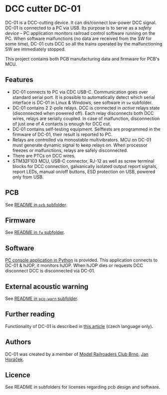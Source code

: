 DCC cutter DC-01
================

DC-01 is a DCC-cutting device. It can dis/connect low-power DCC signal. DC-01
is connected to a PC via USB. Its purpose is to serve as a *safety device* – PC
application monitors railroad control software running on the PC. When software
malfunctions (no data are received from the SW for some time), DC-01 cuts DCC
so all the trains operated by the malfunctioning SW are immediately stopped.

This project contains both PCB manufacturing data and firmware for PCB's MCU.

## Features

* DC-01 connects to PC via CDC USB-C. Communication goes over standard serial
  port. It is possible to automatically detect which serial interface is DC-01 in
  Linux & Windows, see software in `sw` subfolder.
* DC-01 contains 2 2-pole relays. DCC is connected in *active* relays state
  (disconnected when powered off). Each relay disconnects both DCC wires, relays
  are serially coupled. In case of malfunction, disconnection of just one of 4
  contacts is enough for DCC cut.
* DC-01 contains self-testing equipment. Selftests are programmed in the
  firmware of DC-01, their result is reported to PC.
* Relays are controlled via monostable multivibrators. MCU on DC-01 must
  generate dynamic signal to keep relays on. When processor freezes or
  malfunctions, relays are safely disconnected.
* There are PTCs on DCC wires.
* STM32F103 MCU, USB-C connector, RJ-12 as well as screw terminal blocks for
  DCC connection, galvanically isolated output report signals, report LEDs,
  manual on/off buttons, ESD protection on USB, powered only from USB.

## PCB

See [README in `pcb` subfolder](pcb/README.md).

## Firmware

See [README in `fw` subfolder](fw/README.md).

## Software

[PC console application in Python](sw) is provided. This application connects to
DC-01 & hJOP, it monitors hJOP. When hJOP dies or requests DCC disconnect
DCC is disconnected via DC-01.

## External acoustic warning

See [README in `aco-warn` subfolder](aco-warn/README.md).

## Further reading

Functionality of DC-01 is described in [this article](https://www.kmz-brno.cz/dc01/)
(czech language only).

## Authors

DC-01 was created by a member of [Model Railroaders Club
Brno](https://www.kmz-brno.cz/), [Jan Horáček](mailto:jan.horacek@kmz-brno.cz).

## Licence

See README in subfolders for licenses regarding pcb design and software.
